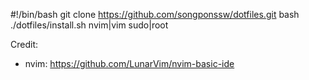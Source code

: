 #!/bin/bash
git clone https://github.com/songponssw/dotfiles.git 
bash ./dotfiles/install.sh nvim|vim sudo|root 

Credit:
* nvim: https://github.com/LunarVim/nvim-basic-ide
